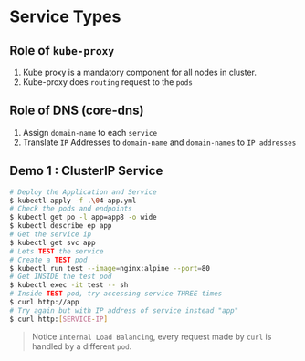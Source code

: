 # Service Types

## Role of `kube-proxy`

1. Kube proxy is a mandatory component for all nodes in cluster.
2. Kube-proxy does `routing` request to the `pods`


## Role of DNS (core-dns)

1. Assign `domain-name` to each `service` 
1. Translate `IP` Addresses to `domain-name` and `domain-names` to `IP addresses`

## Demo 1 : ClusterIP Service

```bash
# Deploy the Application and Service
$ kubectl apply -f .\04-app.yml
# Check the pods and endpoints
$ kubectl get po -l app=app8 -o wide
$ kubectl describe ep app
# Get the service ip
$ kubectl get svc app
# Lets TEST the service
# Create a TEST pod
$ kubectl run test --image=nginx:alpine --port=80
# Get INSIDE the test pod
$ kubectl exec -it test -- sh
# Inside TEST pod, try accessing service THREE times
$ curl http://app
# Try again but with IP address of service instead "app"
$ curl http:[SERVICE-IP]
```

> Notice `Internal Load Balancing`, every request made by `curl` is handled by a different `pod`.